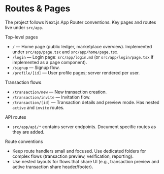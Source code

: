 # Routes & Pages

The project follows Next.js App Router conventions. Key pages and routes live under `src/app`.

Top-level pages

- `/` — Home page (public ledger, marketplace overview). Implemented under `src/app/page.tsx` and `src/app/home/page.tsx`.
- `/login` — Login page: `src/app/login.md` (or `src/app/login/page.tsx` if implemented as a page component).
- `/signup` — Signup flow.
- `/profile/[id]` — User profile pages; server rendered per user.

Transaction flows

- `/transaction/new` — New transaction creation.
- `/transaction/invite` — Invitation flow.
- `/transaction/[id]` — Transaction details and preview mode. Has nested `active` and `invite` routes.

API routes

- `src/app/api/*` contains server endpoints. Document specific routes as they are added.

Route conventions

- Keep route handlers small and focused. Use dedicated folders for complex flows (transaction preview, verification, reporting).
- Use nested layouts for flows that share UI (e.g., transaction preview and active transaction share header/footer).
